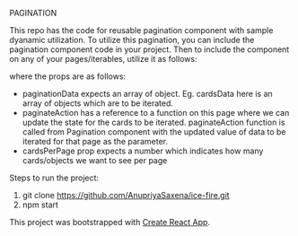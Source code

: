 
PAGINATION

This repo has the code for reusable pagination component with sample dyanamic utilization. To utilize this pagination, you can include the pagination component code in your project. Then to include the component on any of your pages/iterables, utilize it as follows:

<Pagination paginationData={cardsData} paginateAction={this.updatePageContent} cardsPerPage={5}/> 

where the props are as follows:
* paginationData expects an array of object. Eg. cardsData here is an array of objects which are to be iterated.
* paginateAction has a reference to a function on this page where we can update the state for the cards to be iterated. paginateAction function is called from Pagination component with the updated value of data to be iterated for that page as the parameter.
* cardsPerPage prop expects a number which indicates how many cards/objects we want to see per page

Steps to run the project:

1. git clone https://github.com/AnupriyaSaxena/ice-fire.git
2. npm start

This project was bootstrapped with [Create React App](https://github.com/facebook/create-react-app).


